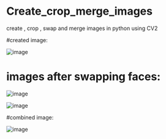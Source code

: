 # Create_crop_merge_images
 create , crop , swap and merge images in python using CV2

#created image:

![image](https://user-images.githubusercontent.com/66632191/121349832-95526c80-c947-11eb-91d6-4ab167446802.png)

# images after swapping faces:

![image](https://user-images.githubusercontent.com/66632191/121350087-db0f3500-c947-11eb-92f2-f40d85a4df82.png)

![image](https://user-images.githubusercontent.com/66632191/121350249-0db92d80-c948-11eb-9d28-14cdd1d971df.png)



#combined image:

![image](https://user-images.githubusercontent.com/66632191/121350307-2295c100-c948-11eb-9b91-6930fc9e5250.png)




